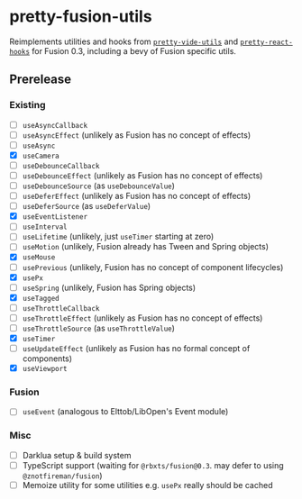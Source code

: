 # pretty-fusion-utils

Reimplements utilities and hooks from [`pretty-vide-utils`] and
[`pretty-react-hooks`] for Fusion 0.3, including a bevy of Fusion specific
utils.

## Prerelease

### Existing

- [ ] `useAsyncCallback`
- [ ] `useAsyncEffect` (unlikely as Fusion has no concept of effects)
- [ ] `useAsync`
- [X] `useCamera`
- [ ] `useDebounceCallback`
- [ ] `useDebounceEffect` (unlikely as Fusion has no concept of effects)
- [ ] `useDebounceSource` (as `useDebounceValue`)
- [ ] `useDeferEffect` (unlikely as Fusion has no concept of effects)
- [ ] `useDeferSource` (as `useDeferValue`)
- [X] `useEventListener`
- [ ] `useInterval`
- [ ] `useLifetime` (unlikely, just `useTimer` starting at zero)
- [ ] `useMotion` (unlikely, Fusion already has Tween and Spring objects)
- [X] `useMouse`
- [ ] `usePrevious` (unlikely, Fusion has no concept of component lifecycles)
- [X] `usePx`
- [ ] `useSpring` (unlikely, Fusion has Spring objects)
- [X] `useTagged`
- [ ] `useThrottleCallback`
- [ ] `useThrottleEffect` (unlikely as Fusion has no concept of effects)
- [ ] `useThrottleSource` (as `useThrottleValue`)
- [X] `useTimer`
- [ ] `useUpdateEffect` (unlikely as Fusion has no formal concept of components)
- [X] `useViewport`

### Fusion

- [ ] `useEvent` (analogous to Elttob/LibOpen's Event module)

### Misc

- [ ] Darklua setup & build system
- [ ] TypeScript support (waiting for `@rbxts/fusion@0.3`. may defer to using `@znotfireman/fusion`)
- [ ] Memoize utility for some utilities e.g. `usePx` really should be cached

[`pretty-vide-utils`]: https://github.com/PepeElToro41/pretty-vide-utils
[`pretty-react-hooks`]: https://github.com/littensy/pretty-react-hooks
